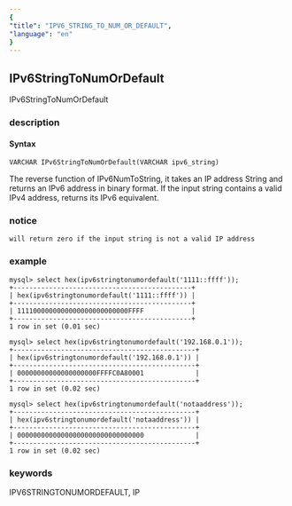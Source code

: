 ```yaml
---
{
"title": "IPV6_STRING_TO_NUM_OR_DEFAULT",
"language": "en"
}
---
```


<!-- 
Licensed to the Apache Software Foundation (ASF) under one
or more contributor license agreements.  See the NOTICE file
distributed with this work for additional information
regarding copyright ownership.  The ASF licenses this file
to you under the Apache License, Version 2.0 (the
"License"); you may not use this file except in compliance
with the License.  You may obtain a copy of the License at
  http://www.apache.org/licenses/LICENSE-2.0
Unless required by applicable law or agreed to in writing,
software distributed under the License is distributed on an
"AS IS" BASIS, WITHOUT WARRANTIES OR CONDITIONS OF ANY
KIND, either express or implied.  See the License for the
specific language governing permissions and limitations
under the License.
-->

## IPv6StringToNumOrDefault

<version since="dev">

IPv6StringToNumOrDefault

</version>

### description

#### Syntax

`VARCHAR IPv6StringToNumOrDefault(VARCHAR ipv6_string)`

The reverse function of IPv6NumToString, it takes an IP address String and returns an IPv6 address in binary format. 
If the input string contains a valid IPv4 address, returns its IPv6 equivalent.

### notice

`will return zero if the input string is not a valid IP address`

### example
```
mysql> select hex(ipv6stringtonumordefault('1111::ffff'));
+---------------------------------------------+
| hex(ipv6stringtonumordefault('1111::ffff')) |
+---------------------------------------------+
| 1111000000000000000000000000FFFF            |
+---------------------------------------------+
1 row in set (0.01 sec)

mysql> select hex(ipv6stringtonumordefault('192.168.0.1'));
+----------------------------------------------+
| hex(ipv6stringtonumordefault('192.168.0.1')) |
+----------------------------------------------+
| 00000000000000000000FFFFC0A80001             |
+----------------------------------------------+
1 row in set (0.02 sec)

mysql> select hex(ipv6stringtonumordefault('notaaddress'));
+----------------------------------------------+
| hex(ipv6stringtonumordefault('notaaddress')) |
+----------------------------------------------+
| 00000000000000000000000000000000             |
+----------------------------------------------+
1 row in set (0.02 sec)
```

### keywords

IPV6STRINGTONUMORDEFAULT, IP